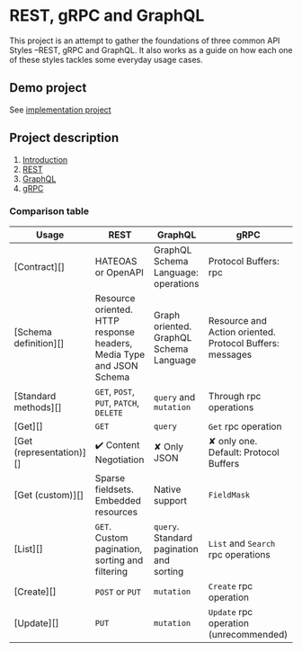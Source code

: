# REST, gRPC and GraphQL

This project is an attempt to gather the foundations of three common API Styles –REST, gRPC and GraphQL. It also works as a guide on how each one of these styles tackles some everyday usage cases.

## Demo project
See [implementation project](src/)

## Project description
1. [Introduction](docs/apis_introduction.md)
2. [REST](docs/rest.md)
3. [GraphQL](docs/graphql.md)
4. [gRPC](docs/grpc.md)

### Comparison table

| Usage                              | REST                                                                      | GraphQL                                       | gRPC                                                          |
|------------------------------------|---------------------------------------------------------------------------|-----------------------------------------------|---------------------------------------------------------------|
| [Contract][]                       | HATEOAS or OpenAPI                                                        | GraphQL Schema Language: operations           | Protocol Buffers: rpc                                         |
| [Schema definition][]              | Resource oriented.<br />HTTP response headers, Media Type and JSON Schema | Graph oriented.<br />GraphQL Schema Language  | Resource and Action oriented.<br />Protocol Buffers: messages |
| [Standard methods][]               | `GET`, `POST`, `PUT`, `PATCH`, `DELETE`                                   | `query` and `mutation`                        | Through rpc operations                                        |
| [Get][]                            | `GET`                                                                     | `query`                                       | `Get` rpc operation                                           |
| [Get (representation)][]           | ✔️ Content Negotiation                                                     | ✘ Only JSON                                   | ✘ only one. Default: Protocol Buffers                         |
| [Get (custom)][]                   | Sparse fieldsets. Embedded resources                                      | Native support                                | `FieldMask`                                                   |
| [List][]                           | `GET`. Custom pagination, sorting and filtering                           | `query`. Standard pagination and sorting      | `List` and `Search` rpc operations                            |
| [Create][]                         | `POST` or `PUT`                                                           | `mutation`                                    | `Create` rpc operation                                        |
| [Update][]                         | `PUT`                                                                     | `mutation`                                    | `Update` rpc operation (unrecommended)                        |
